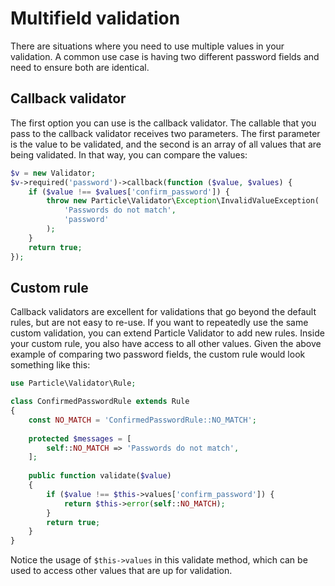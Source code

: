 # Multifield validation

There are situations where you need to use multiple values in your validation. A common use case is having two different
password fields and need to ensure both are identical. 

## Callback validator

The first option you can use is the callback validator. The callable that you pass to the callback validator receives 
two parameters. The first parameter is the value to be validated, and the second is an array of all values that are
being validated. In that way, you can compare the values:

```php
$v = new Validator;
$v->required('password')->callback(function ($value, $values) {
    if ($value !== $values['confirm_password']) {
        throw new Particle\Validator\Exception\InvalidValueException(
            'Passwords do not match',
            'password'
        );
    }
    return true;
});
```

## Custom rule

Callback validators are excellent for validations that go beyond the default rules, but are not easy to re-use. If you
want to repeatedly use the same custom validation, you can extend Particle Validator to add new rules. Inside your
custom rule, you also have access to all other values. Given the above example of comparing two password fields, the
custom rule would look something like this:

```php
use Particle\Validator\Rule;

class ConfirmedPasswordRule extends Rule
{
    const NO_MATCH = 'ConfirmedPasswordRule::NO_MATCH';
    
    protected $messages = [
        self::NO_MATCH => 'Passwords do not match',
    ];
    
    public function validate($value)
    {
        if ($value !== $this->values['confirm_password']) {
            return $this->error(self::NO_MATCH);
        }
        return true;
    }    
}
```

Notice the usage of ```$this->values``` in this validate method, which can be used to access other values that are up
for validation.
